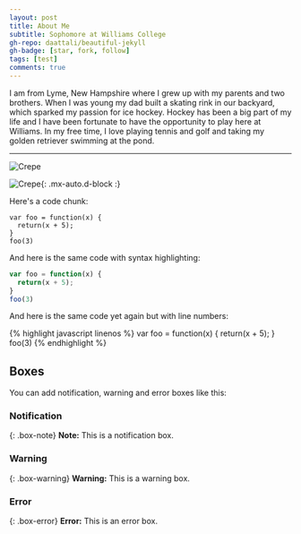 ```yaml
---
layout: post
title: About Me
subtitle: Sophomore at Williams College
gh-repo: daattali/beautiful-jekyll
gh-badge: [star, fork, follow]
tags: [test]
comments: true
---
```

I am from Lyme, New Hampshire where I grew up with my parents and two brothers. When I was young my dad built a skating rink in our backyard, which sparked my passion for ice hockey. Hockey has been a big part of my life and I have been fortunate to have the opportunity to play here at Williams. In my free time, I love playing tennis and golf and taking my golden retriever swimming at the pond. 

****





![Crepe](https://s3-media3.fl.yelpcdn.com/bphoto/cQ1Yoa75m2yUFFbY2xwuqw/348s.jpg)



![Crepe](https://s3-media3.fl.yelpcdn.com/bphoto/cQ1Yoa75m2yUFFbY2xwuqw/348s.jpg){: .mx-auto.d-block :}

Here's a code chunk:

~~~
var foo = function(x) {
  return(x + 5);
}
foo(3)
~~~

And here is the same code with syntax highlighting:

```javascript
var foo = function(x) {
  return(x + 5);
}
foo(3)
```

And here is the same code yet again but with line numbers:

{% highlight javascript linenos %}
var foo = function(x) {
  return(x + 5);
}
foo(3)
{% endhighlight %}

## Boxes
You can add notification, warning and error boxes like this:

### Notification

{: .box-note}
**Note:** This is a notification box.

### Warning

{: .box-warning}
**Warning:** This is a warning box.

### Error

{: .box-error}
**Error:** This is an error box.
